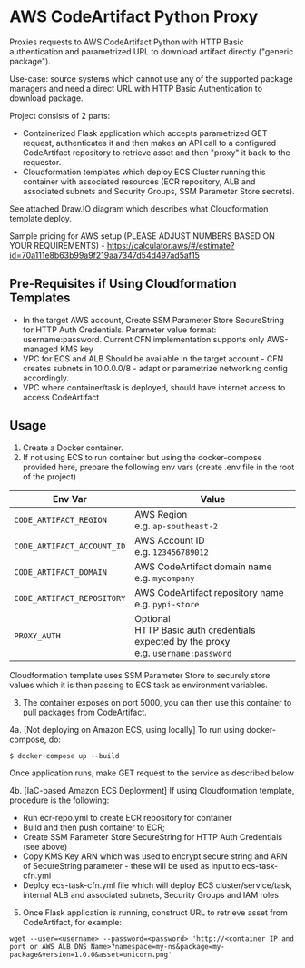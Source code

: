 # AWS CodeArtifact Python Proxy

Proxies requests to AWS CodeArtifact Python with HTTP Basic authentication and parametrized URL to download artifact directly ("generic package").

Use-case: source systems which cannot use any of the supported package managers and need a direct URL with HTTP Basic Authentication to download package.

Project consists of 2 parts:
- Containerized Flask application which accepts parametrized GET request, authenticates it and then makes an API call to a configured CodeArtifact repository to retrieve asset and then "proxy" it back to the requestor.
- Cloudformation templates which deploy ECS Cluster running this container with associated resources (ECR repository, ALB and associated subnets and Security Groups, SSM Parameter Store secrets). 

See attached Draw.IO diagram which describes what Cloudformation template deploy.

Sample pricing for AWS setup (PLEASE ADJUST NUMBERS BASED ON YOUR REQUIREMENTS) - https://calculator.aws/#/estimate?id=70a111e8b63b99a9f219aa7347d54d497ad5af15

## Pre-Requisites if Using Cloudformation Templates

- In the target AWS account, Create SSM Parameter Store SecureString for HTTP Auth Credentials. Parameter value format: username:password. Current CFN implementation supports only AWS-managed KMS key
- VPC for ECS and ALB Should be available in the target account - CFN creates subnets in 10.0.0.0/8 - adapt or parametrize networking config accordingly.
- VPC where container/task is deployed, should have internet access to access CodeArtifact

## Usage

1. Create a Docker container.
2. If not using ECS to run container but using  the docker-compose provided here, prepare the following env vars (create .env file in the root of the project)

| Env Var                   | Value                                                                                     |
| ------------------------- | ----------------------------------------------------------------------------------------- |
| `CODE_ARTIFACT_REGION`     | AWS Region<br>e.g. `ap-southeast-2`                                                       |
| `CODE_ARTIFACT_ACCOUNT_ID` | AWS Account ID<br>e.g. `123456789012`                                                     |
| `CODE_ARTIFACT_DOMAIN`     | AWS CodeArtifact domain name<br>e.g. `mycompany`                                          |
| `CODE_ARTIFACT_REPOSITORY` | AWS CodeArtifact repository name<br>e.g. `pypi-store`                                     |
| `PROXY_AUTH`              | Optional<br>HTTP Basic auth credentials expected by the proxy<br>e.g. `username:password` |

Cloudformation template uses SSM Parameter Store to securely store values which it is then passing to ECS task as environment variables.

3. The container exposes on port 5000, you can then use this container to pull packages from CodeArtifact.

4a. [Not deploying on Amazon ECS, using locally] To run using docker-compose, do:

```
$ docker-compose up --build
```
Once application runs, make GET request to the service as described below

4b. [IaC-based Amazon ECS Deployment] If using Cloudformation template, procedure is the following:
- Run ecr-repo.yml to create ECR repository for container
- Build and then push container to ECR;
- Create SSM Parameter Store SecureString for HTTP Auth Credentials (see above)
- Copy KMS Key ARN which was used to encrypt secure string and ARN of SecureString parameter - these will be used as input to ecs-task-cfn.yml
- Deploy ecs-task-cfn.yml file which will deploy ECS cluster/service/task, internal ALB and associated subnets, Security Groups and IAM roles

5. Once Flask application is running, construct URL to retrieve asset from CodeArtifact, for example:
```
wget --user=<username> --password=<password> 'http://<container IP and port or AWS ALB DNS Name>?namespace=my-ns&package=my-package&version=1.0.0&asset=unicorn.png'
```
